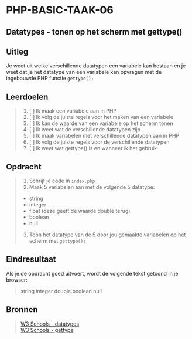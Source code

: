 # PHP-BASIC-TAAK-06
## Datatypes - tonen op het scherm met gettype()
## Uitleg
Je weet uit welke verschillende datatypen een variabele kan bestaan 
en je weet dat je het datatype van een variabele kan opvragen met de ingebouwde PHP functie `gettype();`
>
## Leerdoelen
>1. [ ] Ik maak een variabele aan in PHP
>2. [ ] Ik volg de juiste regels voor het maken van een variabele
>3. [ ] Ik kan de waarde van een variabele op het scherm tonen
>4. [ ] Ik weet wat de verschillende datatypen zijn
>5. [ ] Ik maak variabelen met verschillende datatypen aan in PHP
>6. [ ] Ik volg de juiste regels voor de verschillende datatypen
>7. [ ] Ik weet wat gettype() is en wanneer ik het gebruik

## Opdracht
>1. Schrijf je code in `index.php`
>2. Maak 5 variabelen aan met de volgende 5 datatype: 
>* string
>* integer
>* float (deze geeft de waarde double terug)
>* boolean
>* null
>3. Toon het datatype van de 5 door jou gemaakte variabelen op het scherm met `gettype();`

## Eindresultaat
Als je de opdracht goed uitvoert, wordt de volgende tekst getoond in je browser: 
>string integer double boolean null

## Bronnen
>[W3 Schools - datatypes](https://www.w3schools.com/php/php_datatypes.asp)  
>[W3 Schools - gettype](https://www.w3schools.com/php/func_var_gettype.asp)

